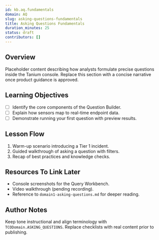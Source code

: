 ```yaml
---
id: kb.aq.fundamentals
domain: AQ
slug: asking-questions-fundamentals
title: Asking Questions Fundamentals
duration_minutes: 25
status: draft
contributors: []
---
```


## Overview

Placeholder content describing how analysts formulate precise questions inside the Tanium console. Replace this section with a concise narrative once product guidance is approved.

## Learning Objectives

- [ ] Identify the core components of the Question Builder.
- [ ] Explain how sensors map to real-time endpoint data.
- [ ] Demonstrate running your first question with preview results.

## Lesson Flow

1. Warm-up scenario introducing a Tier 1 incident.
2. Guided walkthrough of asking a question with filters.
3. Recap of best practices and knowledge checks.

## Resources To Link Later

- Console screenshots for the Query Workbench.
- Video walkthrough (pending recording).
- Reference to `domain1-asking-questions.md` for deeper reading.

## Author Notes

Keep tone instructional and align terminology with `TCODomain.ASKING_QUESTIONS`. Replace checklists with real content prior to publishing.

